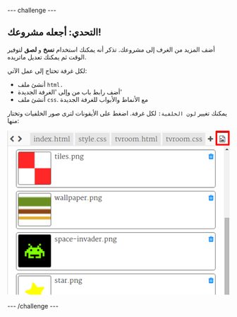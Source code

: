 \--- challenge \---

## التحدي: أجعله مشروعك!

أضف المزيد من الغرف إلى مشروعك. تذكر أنه يمكنك استخدام **نسخ** و **لصق** لتوفير الوقت ثم يمكنك تعديل ماتريده.

لكل غرفة تحتاج إلى عمل الآتي:

+ أنشئ ملف `html.`
+ أضف رابط باب من وإلى 'الغرفة الجديدة'
+ أنشئ ملف `css`. مع الأنماط والأبواب للغرفة الجديدة

يمكنك تغيير `لون الخلفية:` لكل غرفة. اضغط على الأيقونات لترى صور الخلفيات وتختار منها:

![لقطة الشاشة](images/rooms-images.png)

\--- /challenge \---